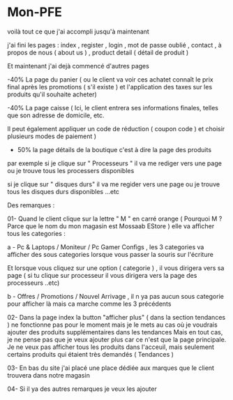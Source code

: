 # Mon-PFE

voilà tout ce que j'ai accompli jusqu'à maintenant 


j'ai fini les pages : index , register , login , mot de passe oublié , contact , à propos de nous ( about us ) , product detail ( détail de produit )

Et maintenant j'ai dejà commencé d'autres pages 


-40% La page du panier ( ou le client va voir ces achatet connaît le prix final après les promotions ( s'il existe ) et l'application des taxes sur les produits qu'il souhaite acheter)



-40% La page caisse ( Ici, le client entrera ses informations finales, telles que son adresse de domicile, etc.


Il peut également appliquer un code de réduction ( coupon code ) et choisir plusieurs modes de paiement ) 

- 50% la page détails de la boutique c'est à dire la page des produits 


par exemple si je clique sur " Processeurs " il va me rediger vers une page ou je trouve tous les processers disponibles

 si je clique sur " disques durs" il va me regider vers une page ou je trouve tous les disques durs disponibles ...etc
 
 
 
			
			
Des remarques : 

01- Quand le client clique sur la lettre " M " en carré orange ( Pourquoi M ? Parce que le nom du mon magasin est Mossaab EStore ) elle va afficher tous les categories :


a - Pc & Laptops / Moniteur / Pc Gamer Configs , les 3 categories va afficher des sous categories lorsque vous passer la souris sur l'écriture

Et lorsque vous cliquez sur une option ( categorie ) , il vous dirigera vers sa page ( si tu clique sur processeur il vous dirigera vers la page des processeurs ..etc)


b - Offres / Promotions / Nouvel Arrivage , il n ya pas aucun sous categorie pour afficher là mais ca marche comme les 3 précédents



02-  Dans la page index la button "afficher plus" ( dans la section tendances ) ne fonctionne pas pour le moment
mais je le mets au cas où je voudrais ajouter des produits supplémentaires dans les tendances
Mais en tout cas, je ne pense pas que je veux ajouter plus car ce n'est que la page principale. 
Je ne veux pas afficher tous les produits dans l'acceuil, mais seulement certains produits qui étaient très demandés ( Tendances )



03- En bas du site j'ai placé une place dédiée aux marques que le client trouvera dans notre magasin



04- Si il ya des autres remarques je veux les ajouter 
 
	 

